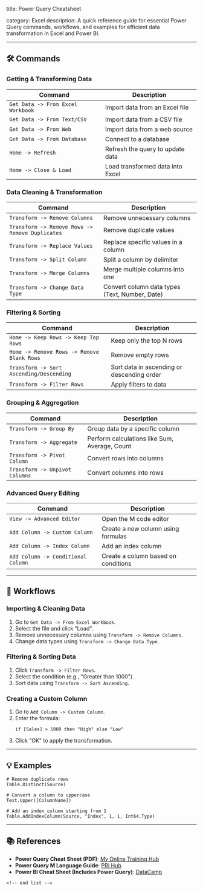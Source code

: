 title: Power Query Cheatsheet

category: Excel
description: A quick reference guide for essential Power Query commands, workflows, and examples for efficient data transformation in Excel and Power BI.

---

## 🛠️ Commands

### **Getting & Transforming Data**

| Command                             | Description                      |
| ----------------------------------- | -------------------------------- |
| `Get Data -> From Excel Workbook` | Import data from an Excel file   |
| `Get Data -> From Text/CSV`       | Import data from a CSV file      |
| `Get Data -> From Web`            | Import data from a web source    |
| `Get Data -> From Database`       | Connect to a database            |
| `Home -> Refresh`                 | Refresh the query to update data |
| `Home -> Close & Load`            | Load transformed data into Excel |

### **Data Cleaning & Transformation**

| Command                                           | Description                                    |
| ------------------------------------------------- | ---------------------------------------------- |
| `Transform -> Remove Columns`                   | Remove unnecessary columns                     |
| `Transform -> Remove Rows -> Remove Duplicates` | Remove duplicate values                        |
| `Transform -> Replace Values`                   | Replace specific values in a column            |
| `Transform -> Split Column`                     | Split a column by delimiter                    |
| `Transform -> Merge Columns`                    | Merge multiple columns into one                |
| `Transform -> Change Data Type`                 | Convert column data types (Text, Number, Date) |

### **Filtering & Sorting**

| Command                                      | Description                                |
| -------------------------------------------- | ------------------------------------------ |
| `Home -> Keep Rows -> Keep Top Rows`       | Keep only the top N rows                   |
| `Home -> Remove Rows -> Remove Blank Rows` | Remove empty rows                          |
| `Transform -> Sort Ascending/Descending`   | Sort data in ascending or descending order |
| `Transform -> Filter Rows`                 | Apply filters to data                      |

### **Grouping & Aggregation**

| Command                          | Description                                   |
| -------------------------------- | --------------------------------------------- |
| `Transform -> Group By`        | Group data by a specific column               |
| `Transform -> Aggregate`       | Perform calculations like Sum, Average, Count |
| `Transform -> Pivot Column`    | Convert rows into columns                     |
| `Transform -> Unpivot Columns` | Convert columns into rows                     |

### **Advanced Query Editing**

| Command                              | Description                         |
| ------------------------------------ | ----------------------------------- |
| `View -> Advanced Editor`          | Open the M code editor              |
| `Add Column -> Custom Column`      | Create a new column using formulas  |
| `Add Column -> Index Column`       | Add an index column                 |
| `Add Column -> Conditional Column` | Create a column based on conditions |

---

## 🔄 Workflows

### **Importing & Cleaning Data**

1. Go to `Get Data -> From Excel Workbook`.
2. Select the file and click "Load".
3. Remove unnecessary columns using `Transform -> Remove Columns`.
4. Change data types using `Transform -> Change Data Type`.

### **Filtering & Sorting Data**

1. Click `Transform -> Filter Rows`.
2. Select the condition (e.g., "Greater than 1000").
3. Sort data using `Transform -> Sort Ascending`.

### **Creating a Custom Column**

1. Go to `Add Column -> Custom Column`.
2. Enter the formula:
   ```powerquery
   if [Sales] > 5000 then "High" else "Low"
   ```
3. Click "OK" to apply the transformation.

---

## 💡 Examples

```powerquery
# Remove duplicate rows
Table.Distinct(Source)

# Convert a column to uppercase
Text.Upper([ColumnName])

# Add an index column starting from 1
Table.AddIndexColumn(Source, "Index", 1, 1, Int64.Type)
```

---

## 📚 References

- **Power Query Cheat Sheet (PDF)**: [My Online Training Hub](https://www.myonlinetraininghub.com/cdn/files/power_query_cheat_sheet.pdf)
- **Power Query M Language Guide**: [PBI Hub](https://d.pbihub.cn/document/PQ%20Cheatsheet%20EN.pdf)
- **Power BI Cheat Sheet (Includes Power Query)**: [DataCamp](https://www.datacamp.com/cheat-sheet/power-bi-cheat-sheet)

```
<!-- end list -->
```
